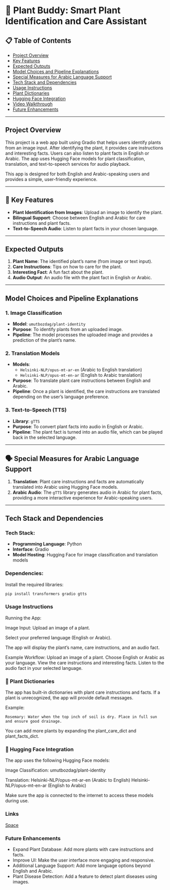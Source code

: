 # 🌱 Plant Buddy: Smart Plant Identification and Care Assistant

## 📋 Table of Contents
- [Project Overview](#-project-overview)
- [Key Features](#-key-features)
- [Expected Outputs](#-expected-outputs)
- [Model Choices and Pipeline Explanations](#-model-choices-and-pipeline-explanations)
- [Special Measures for Arabic Language Support](#-special-measures-for-arabic-language-support)
- [Tech Stack and Dependencies](#-tech-stack-and-dependencies)
- [Usage Instructions](#-usage-instructions)
- [Plant Dictionaries](#-plant-dictionaries)
- [Hugging Face Integration](#-hugging-face-integration)
- [Video Walkthrough](#-video-walkthrough)
- [Future Enhancements](#-future-enhancements)

---

## Project Overview

This project is a web app built using Gradio that helps users identify plants from an image input. After identifying the plant, it provides care instructions and interesting facts. Users can also listen to plant facts in English or Arabic. The app uses Hugging Face models for plant classification, translation, and text-to-speech services for audio playback.

This app is designed for both English and Arabic-speaking users and provides a simple, user-friendly experience.

---

## 🌟 Key Features

- **Plant Identification from Images**: Upload an image to identify the plant.
- **Bilingual Support**: Choose between English and Arabic for care instructions and plant facts.
- **Text-to-Speech Audio**: Listen to plant facts in your chosen language.

---

## Expected Outputs

1. **Plant Name**: The identified plant’s name (from image or text input).
2. **Care Instructions**: Tips on how to care for the plant.
3. **Interesting Fact**: A fun fact about the plant.
4. **Audio Output**: An audio file with the plant fact in English or Arabic.

---

## Model Choices and Pipeline Explanations

### 1. Image Classification
- **Model**: `umutbozdag/plant-identity`
- **Purpose**: To identify plants from an uploaded image.
- **Pipeline**: The model processes the uploaded image and provides a prediction of the plant’s name.

### 2. Translation Models
- **Models**:
  - `Helsinki-NLP/opus-mt-ar-en` (Arabic to English translation)
  - `Helsinki-NLP/opus-mt-en-ar` (English to Arabic translation)
- **Purpose**: To translate plant care instructions between English and Arabic.
- **Pipeline**: Once a plant is identified, the care instructions are translated depending on the user’s language preference.

### 3. Text-to-Speech (TTS)
- **Library**: `gTTS`
- **Purpose**: To convert plant facts into audio in English or Arabic.
- **Pipeline**: The plant fact is turned into an audio file, which can be played back in the selected language.

---

## 🗣️ Special Measures for Arabic Language Support

1. **Translation**: Plant care instructions and facts are automatically translated into Arabic using Hugging Face models.
2. **Arabic Audio**: The `gTTS` library generates audio in Arabic for plant facts, providing a more interactive experience for Arabic-speaking users.

---

## Tech Stack and Dependencies

### Tech Stack:
- **Programming Language**: Python
- **Interface**: Gradio
- **Model Hosting**: Hugging Face for image classification and translation models

### Dependencies:
Install the required libraries:
```bash
pip install transformers gradio gtts
```
### Usage Instructions
Running the App:

Image Input:
Upload an image of a plant.

Select your preferred language (English or Arabic).

The app will display the plant’s name, care instructions, and an audio fact.

Example Workflow:
Upload an image of a plant.
Choose English or Arabic as your language.
View the care instructions and interesting facts.
Listen to the audio fact in your selected language.

### 🌿 Plant Dictionaries
The app has built-in dictionaries with plant care instructions and facts. If a plant is unrecognized, the app will provide default messages.

Example: 

    Rosemary: Water when the top inch of soil is dry. Place in full sun and ensure good drainage.
    
You can add more plants by expanding the plant_care_dict and plant_facts_dict.

### 🤖 Hugging Face Integration
The app uses the following Hugging Face models:

Image Classification: umutbozdag/plant-identity

Translation:
Helsinki-NLP/opus-mt-ar-en (Arabic to English)
Helsinki-NLP/opus-mt-en-ar (English to Arabic)

Make sure the app is connected to the internet to access these models during use.


### Links
[Space](https://huggingface.co/spaces/JanaAlbader/Plant_Buddy/blob/main/requirements.txt) 


### Future Enhancements
- Expand Plant Database: Add more plants with care instructions and facts.
- Improve UI: Make the user interface more engaging and responsive.
- Additional Language Support: Add more language options beyond English and Arabic.
- Plant Disease Detection: Add a feature to detect plant diseases using images.

